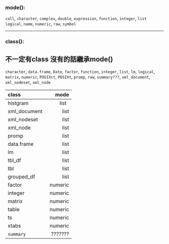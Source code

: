  
 ### mode():
`call`, `character`, `complex`, `double`, `expression`, `function`, `integer`, `list`
`logical`, `name`, `numeric`, `raw`, `symbol`

___

 ### class():
  不一定有class
  沒有的話繼承mode()
---
`character`, `data.frame`, `Date`, `factor`, `function`, `integer`, `list`, `lm`,
`logical`, `matrix`, `numeric`, `POSIXct`, `POSIXt`, `promp`, `raw`, `summary???`, 
`xml_document`, `xml_nodeset`, `xml_node`

| class                 | mode    |
|:-------------         | -----:  |
| histgram              |  list   |
| xml_document          |  list   |
| xml_nodeset           |  list   |
| xml_node              |  list   |
| promp                 |  list   |
| data.frame            |  list   |
| lm                    |  list   |
| tbl_df                |  list   |
| tbl                   |  list   |
| grouped_df            |  list   |
| factor                | numeric |
| integer               | numeric |
| matrix                | numeric |
| table                 | numeric |
| ts                    | numeric |
| xtabs                 | numeric |
| `summary`             | ??????? |




